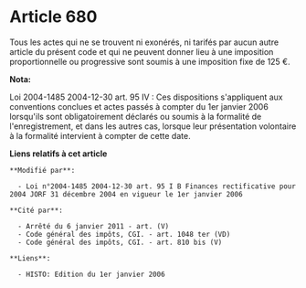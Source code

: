 # Article 680

Tous les actes qui ne se trouvent ni exonérés, ni tarifés par aucun autre article du présent code et qui ne peuvent donner
lieu à une imposition proportionnelle ou progressive sont soumis à une imposition fixe de 125 €.

**Nota:**

Loi 2004-1485 2004-12-30 art. 95 IV : Ces dispositions s'appliquent aux conventions conclues et actes passés à compter du 1er
janvier 2006 lorsqu'ils sont obligatoirement déclarés ou soumis à la formalité de l'enregistrement, et dans les autres cas,
lorsque leur présentation volontaire à la formalité intervient à compter de cette date.

**Liens relatifs à cet article**

	**Modifié par**:

	  - Loi n°2004-1485 2004-12-30 art. 95 I B Finances rectificative pour 2004 JORF 31 décembre 2004 en vigueur le 1er janvier 2006

	**Cité par**:

	  - Arrêté du 6 janvier 2011 - art. (V)
	  - Code général des impôts, CGI. - art. 1048 ter (VD)
	  - Code général des impôts, CGI. - art. 810 bis (V)

	**Liens**:

	  - HISTO: Edition du 1er janvier 2006
